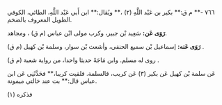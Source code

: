 ٧٦٦ -** م ق:** بكير بن عَبْد اللَّهِ (٢) ،** ويُقال:** ابن أَبي عَبْد اللَّهِ، الطائي، الكوفي الطويل المعروف بالضخم.

**رَوَى عَن:** سَعِيد بْن جبير، وكرب مولى ابْن عباس (م ق) ، ومجاهد.

**رَوَى عَنه:** إسماعيل بْن سميع الحنفي، وأشعث بْن سوار، وسلمة بْن كهيل (م ق) .

روى له مسلم. وابن مَاجَهْ حديثا واحدا، من رواية شعبة (م ق) .

عَن سلمة بْن كهيل عَن بكير (٣) عَن كريب، قالسلمة. فلقيت كريبا،** فحَدَّثَنِي عَن ابن عباس قال:** بت عند خالتي ميمونة.

فذكره (١)